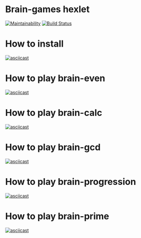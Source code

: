 # Brain-games hexlet
[![Maintainability](https://api.codeclimate.com/v1/badges/ce99e4793f160670f577/maintainability)](https://codeclimate.com/github/Heizoinside/frontend-project-lvl1/maintainability)
[![Build Status](https://travis-ci.org/Heizoinside/frontend-project-lvl1.svg?branch=master)](https://travis-ci.org/Heizoinside/frontend-project-lvl1)
# How to install
[![asciicast](https://asciinema.org/a/2c8K4BhHh7fkPbQCiKYkcovJI.svg)](https://asciinema.org/a/2c8K4BhHh7fkPbQCiKYkcovJI)
# How to play brain-even
[![asciicast](https://asciinema.org/a/B4TbDj2ZZEfCVwyLZybKsq6ZX.svg)](https://asciinema.org/a/B4TbDj2ZZEfCVwyLZybKsq6ZX)
# How to play brain-calc
[![asciicast](https://asciinema.org/a/VWxHg9h63CMzsZdM5gV1RAdl4.svg)](https://asciinema.org/a/VWxHg9h63CMzsZdM5gV1RAdl4)
# How to play brain-gcd
[![asciicast](https://asciinema.org/a/aaoVetS2gbavF8GwtDqRA9dU3.svg)](https://asciinema.org/a/aaoVetS2gbavF8GwtDqRA9dU3)
# How to play brain-progression
[![asciicast](https://asciinema.org/a/Oc8PRA6PhFQDhAFPKrqz41IrE.svg)](https://asciinema.org/a/Oc8PRA6PhFQDhAFPKrqz41IrE)
# How to play brain-prime
[![asciicast](https://asciinema.org/a/oxxCXNuOEstwywVbSKG7Clkzj.svg)](https://asciinema.org/a/oxxCXNuOEstwywVbSKG7Clkzj)
